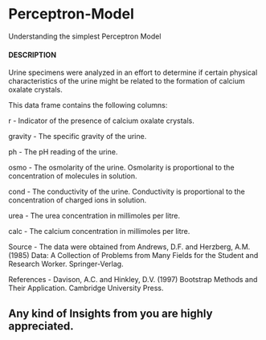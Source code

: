 # Perceptron-Model
Understanding the simplest Perceptron Model

#### DESCRIPTION

Urine specimens were analyzed in an effort to determine if certain physical characteristics of the urine might be related to the formation of calcium oxalate crystals.

This data frame contains the following columns:

r - Indicator of the presence of calcium oxalate crystals.

gravity - The specific gravity of the urine.

ph - The pH reading of the urine.

osmo - The osmolarity of the urine. Osmolarity is proportional to the concentration of molecules in solution.

cond - The conductivity of the urine. Conductivity is proportional to the concentration of charged ions in solution.

urea - The urea concentration in millimoles per litre.

calc - The calcium concentration in millimoles per litre.

Source - The data were obtained from Andrews, D.F. and Herzberg, A.M. (1985) Data: A Collection of Problems from Many Fields for the    Student and Research Worker. Springer-Verlag.

References - Davison, A.C. and Hinkley, D.V. (1997) Bootstrap Methods and Their Application. Cambridge University Press.

## Any kind of Insights from you are highly appreciated.

